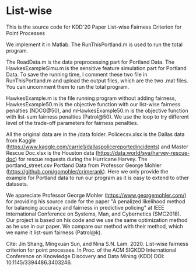 # List-wise
This is the source code for KDD'20 Paper List-wise Fairness Criterion for Point Processes

We implement it in Matlab. The RunThisPortland.m is used to run the total program.

The ReadData.m is the data preprocessing part for Portland Data. The HawkesExampleSimu.m is the sensitive feature simulation part for Portland Data. To save the running time, I comment these two file in RunThisPortland.m and upload the output files, which are the two .mat files. You can uncomment them to run the total program.

HawkesExample.m is the file running program without adding fairness, HawkesExample50.m is the objective function with our list-wise fairness penalties (NDCG@50), and mHawkesExample50.m is the objective function with list-sum fairness penalties (Patrol@50). We use the loop to try different level of the trade-off parameters for fairness penalties.

All the original data are in the /data folder. Policecsv.xlsx is the Dallas data from Kaggle (https://www.kaggle.com/carrie1/dallaspolicereportedincidents) and Master Rescue Doc.xlsx is the Houston data (https://data.world/sya/harvey-rescue-doc) for rescue requests during the Hurricane Harvey. The portland_street.csv Portland Data from Professor George Mohler (https://github.com/gomohler/crimerank). Here we only provide the example for Portland data to run our program as it is easy to extend to other datasets.

We appreciate Professor George Mohler (https://www.georgemohler.com/) for providing his source code for the paper "A penalized likelihood method for balancing accuracy and fairness in predictive policing" at IEEE International Conference on Systems, Man, and Cybernetics (SMC2018). Our project is based on his code and we use the same optimization method as he use in our paper. We compare our method with their method, which we name it list-sum fairness (Patrol@k).

Cite: Jin Shang, Mingxuan Sun, and Nina S.N. Lam. 2020. List-wise fairness criterion for point processes. In Proc. of the ACM SIGKDD International Conference on Knowledge Discovery and Data Mining (KDD) DOI: 10.1145/3394486.3403246. 
